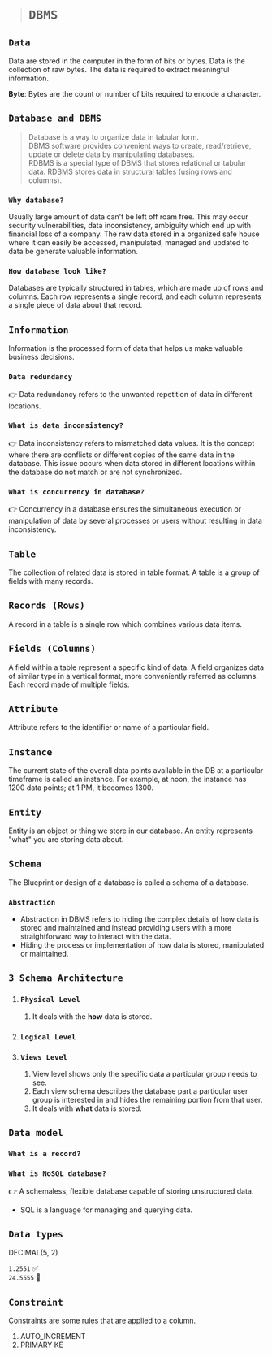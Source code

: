 > # **`DBMS`**

## **`Data`**

Data are stored in the computer in the form of bits or bytes. Data is the collection of raw bytes. The data is required to extract meaningful information.

**Byte**: Bytes are the count or number of bits required to encode a character.

## **`Database and DBMS`**

> Database is a way to organize data in tabular form.  
> DBMS software provides convenient ways to create, read/retrieve, update or delete data by manipulating databases.  
> RDBMS is a special type of DBMS that stores relational or tabular data. RDBMS stores data in structural tables (using rows and columns).

### `Why database?`

Usually large amount of data can't be left off roam free. This may occur security vulnerabilities, data inconsistency, ambiguity which end up with financial loss of a company. The raw data stored in a organized safe house where it can easily be accessed, manipulated, managed and updated to data be generate valuable information.

### `How database look like?`

Databases are typically structured in tables, which are made up of rows and columns. Each row represents a single record, and each column represents a single piece of data about that record.

## **`Information`**

Information is the processed form of data that helps us make valuable business decisions.

### **`Data redundancy`**

👉 Data redundancy refers to the unwanted repetition of data in different locations.

### **`What is data inconsistency?`**

👉 Data inconsistency refers to mismatched data values. It is the concept where there are conflicts or different copies of the same data in the database. This issue occurs when data stored in different locations within the database do not match or are not synchronized.

### **`What is concurrency in database?`**

👉 Concurrency in a database ensures the simultaneous execution or manipulation of data by several processes or users without resulting in data inconsistency.

## `Table`

The collection of related data is stored in table format. A table is a group of fields with many records.

## `Records (Rows)`

A record in a table is a single row which combines various data items.

## `Fields (Columns)`

A field within a table represent a specific kind of data. A field organizes data of similar type in a vertical format, more conveniently referred as columns. Each record made of multiple fields.

## `Attribute`

Attribute refers to the identifier or name of a particular field.

## `Instance`

The current state of the overall data points available in the DB at a particular timeframe is called an instance. For example, at noon, the instance has 1200 data points; at 1 PM, it becomes 1300.

## `Entity`

Entity is an object or thing we store in our database. An entity represents "what" you are storing data about.

## `Schema`

The Blueprint or design of a database is called a schema of a database.

### `Abstraction`

-   Abstraction in DBMS refers to hiding the complex details of how data is stored and maintained and instead providing users with a more straightforward way to interact with the data.
-   Hiding the process or implementation of how data is stored, manipulated or maintained.

## **`3 Schema Architecture`**

1.  ### `Physical Level`
    1. It deals with the **how** data is stored.
2.  ### `Logical Level`
3.  ### `Views Level`
    1. View level shows only the specific data a particular group needs to see.
    2. Each view schema describes the database part a particular user group is interested in and hides the remaining portion from that user.
    3. It deals with **what** data is stored.

## **`Data model`**

### **`What is a record?`**

### **`What is NoSQL database?`**

👉 A schemaless, flexible database capable of storing unstructured data.

-   SQL is a language for managing and querying data.

## `Data types`

DECIMAL(5, 2)

`1.2551` ✅  
`24.5555` 🚫

## `Constraint`

Constraints are some rules that are applied to a column.

1. AUTO_INCREMENT
2. PRIMARY KE

